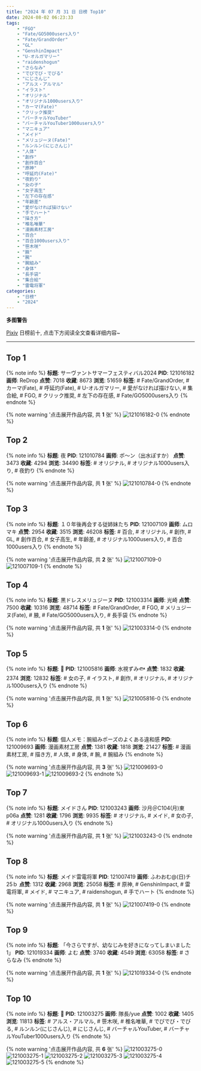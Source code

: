 ```yaml
---
title: "2024 年 07 月 31 日 日榜 Top10"
date: 2024-08-02 06:23:33
tags:
    - "FGO"
    - "Fate/GO5000users入り"
    - "Fate/GrandOrder"
    - "GL"
    - "GenshinImpact"
    - "U-オルガマリー"
    - "raidenshogun"
    - "さらなみ"
    - "でびでび・でびる"
    - "にじさんじ"
    - "アルス・アルマル"
    - "イラスト"
    - "オリジナル"
    - "オリジナル1000users入り"
    - "カーマ(Fate)"
    - "クリック推奨"
    - "バーチャルYouTuber"
    - "バーチャルYouTuber1000users入り"
    - "マニキュア"
    - "メイド"
    - "メリュジーヌ(Fate)"
    - "ルンルン(にじさんじ)"
    - "人体"
    - "創作"
    - "創作百合"
    - "原神"
    - "呼延灼(Fate)"
    - "夜釣り"
    - "女の子"
    - "女子高生"
    - "左下の存在感"
    - "年齢差"
    - "愛がなければ描けない"
    - "手でハート"
    - "描き方"
    - "椎名唯華"
    - "漫画素材工房"
    - "百合"
    - "百合1000users入り"
    - "笹木咲"
    - "腋"
    - "腕"
    - "腕組み"
    - "身体"
    - "長手袋"
    - "集合絵"
    - "雷電将軍"
categories:
    - "日榜"
    - "2024"
---
```


<i class="fa fa-triangle-exclamation"></i>**多图警告**<i class="fa fa-triangle-exclamation"></i>

[Pixiv](https://www.pixiv.net/) 日榜前十, 点击下方阅读全文查看详细内容~

<!-- more -->

---

## Top 1

{% note info %}
**标题**: サーヴァントサマーフェスティバル2024
**PID**: 121016182 **画师**: ReDrop
**点赞**: 7018 **收藏**: 8673 **浏览**: 51659
**标签**: # Fate/GrandOrder, # カーマ(Fate), # 呼延灼(Fate), # U-オルガマリー, # 愛がなければ描けない, # 集合絵, # FGO, # クリック推奨, # 左下の存在感, # Fate/GO5000users入り
{% endnote %}

{% note warning '点击展开作品内容, 共 **1** 张' %}
![121016182-0](https://i.pixiv.re/img-original/img/2024/07/30/13/52/26/121016182_p0.jpg)
{% endnote %}

## Top 2

{% note info %}
**标题**: 夜
**PID**: 121010784 **画师**: ポ～ン（出水ぽすか）
**点赞**: 3473 **收藏**: 4294 **浏览**: 34490
**标签**: # オリジナル, # オリジナル1000users入り, # 夜釣り
{% endnote %}

{% note warning '点击展开作品内容, 共 **1** 张' %}
![121010784-0](https://i.pixiv.re/img-original/img/2024/07/30/07/30/01/121010784_p0.jpg)
{% endnote %}

## Top 3

{% note info %}
**标题**: １０年後再会する従姉妹たち
**PID**: 121007109 **画师**: ムロマキ
**点赞**: 2954 **收藏**: 3515 **浏览**: 46208
**标签**: # 百合, # オリジナル, # 創作, # GL, # 創作百合, # 女子高生, # 年齢差, # オリジナル1000users入り, # 百合1000users入り
{% endnote %}

{% note warning '点击展开作品内容, 共 **2** 张' %}
![121007109-0](https://i.pixiv.re/img-original/img/2024/07/30/02/17/06/121007109_p0.jpg)
![121007109-1](https://i.pixiv.re/img-original/img/2024/07/30/02/17/06/121007109_p1.jpg)
{% endnote %}

## Top 4

{% note info %}
**标题**: 黒ドレスメリュジーヌ
**PID**: 121003314 **画师**: 光崎
**点赞**: 7500 **收藏**: 10316 **浏览**: 48714
**标签**: # Fate/GrandOrder, # FGO, # メリュジーヌ(Fate), # 腋, # Fate/GO5000users入り, # 長手袋
{% endnote %}

{% note warning '点击展开作品内容, 共 **1** 张' %}
![121003314-0](https://i.pixiv.re/img-original/img/2024/07/30/00/00/31/121003314_p0.png)
{% endnote %}

## Top 5

{% note info %}
**标题**: 🦜
**PID**: 121005816 **画师**: 水視ずみ🐟
**点赞**: 1832 **收藏**: 2374 **浏览**: 12832
**标签**: # 女の子, # イラスト, # 創作, # オリジナル, # オリジナル1000users入り
{% endnote %}

{% note warning '点击展开作品内容, 共 **1** 张' %}
![121005816-0](https://i.pixiv.re/img-original/img/2024/07/30/01/12/32/121005816_p0.png)
{% endnote %}

## Top 6

{% note info %}
**标题**: 個人メモ：腕組みポーズのよくある違和感
**PID**: 121009693 **画师**: 漫画素材工房
**点赞**: 1381 **收藏**: 1818 **浏览**: 21427
**标签**: # 漫画素材工房, # 描き方, # 人体, # 身体, # 腕, # 腕組み
{% endnote %}

{% note warning '点击展开作品内容, 共 **3** 张' %}
![121009693-0](https://i.pixiv.re/img-original/img/2024/07/30/06/00/09/121009693_p0.jpg)
![121009693-1](https://i.pixiv.re/img-original/img/2024/07/30/06/00/09/121009693_p1.jpg)
![121009693-2](https://i.pixiv.re/img-original/img/2024/07/30/06/00/09/121009693_p2.jpg)
{% endnote %}

## Top 7

{% note info %}
**标题**: メイドさん
**PID**: 121003243 **画师**: 沙月＠C104(月)東p06a
**点赞**: 1281 **收藏**: 1796 **浏览**: 9935
**标签**: # オリジナル, # メイド, # 女の子, # オリジナル1000users入り
{% endnote %}

{% note warning '点击展开作品内容, 共 **1** 张' %}
![121003243-0](https://i.pixiv.re/img-original/img/2024/07/30/00/00/14/121003243_p0.jpg)
{% endnote %}

## Top 8

{% note info %}
**标题**: メイド雷電将軍
**PID**: 121007419 **画师**: ふわおむ@(日)チ25ｂ
**点赞**: 1312 **收藏**: 2968 **浏览**: 25058
**标签**: # 原神, # GenshinImpact, # 雷電将軍, # メイド, # マニキュア, # raidenshogun, # 手でハート
{% endnote %}

{% note warning '点击展开作品内容, 共 **1** 张' %}
![121007419-0](https://i.pixiv.re/img-original/img/2024/07/30/02/38/03/121007419_p0.jpg)
{% endnote %}

## Top 9

{% note info %}
**标题**: 「今さらですが、幼なじみを好きになってしまいました 1」
**PID**: 121019334 **画师**: よむ
**点赞**: 3740 **收藏**: 4549 **浏览**: 63058
**标签**: # さらなみ
{% endnote %}

{% note warning '点击展开作品内容, 共 **1** 张' %}
![121019334-0](https://i.pixiv.re/img-original/img/2024/07/30/16/59/14/121019334_p0.jpg)
{% endnote %}

## Top 10

{% note info %}
**标题**: 🤍
**PID**: 121003275 **画师**: 隊長/yue
**点赞**: 1002 **收藏**: 1405 **浏览**: 11813
**标签**: # アルス・アルマル, # 笹木咲, # 椎名唯華, # でびでび・でびる, # ルンルン(にじさんじ), # にじさんじ, # バーチャルYouTuber, # バーチャルYouTuber1000users入り
{% endnote %}

{% note warning '点击展开作品内容, 共 **6** 张' %}
![121003275-0](https://i.pixiv.re/img-original/img/2024/07/30/00/00/24/121003275_p0.jpg)
![121003275-1](https://i.pixiv.re/img-original/img/2024/07/30/00/00/24/121003275_p1.jpg)
![121003275-2](https://i.pixiv.re/img-original/img/2024/07/30/00/00/24/121003275_p2.jpg)
![121003275-3](https://i.pixiv.re/img-original/img/2024/07/30/00/00/24/121003275_p3.jpg)
![121003275-4](https://i.pixiv.re/img-original/img/2024/07/30/00/00/24/121003275_p4.jpg)
![121003275-5](https://i.pixiv.re/img-original/img/2024/07/30/00/00/24/121003275_p5.jpg)
{% endnote %}
